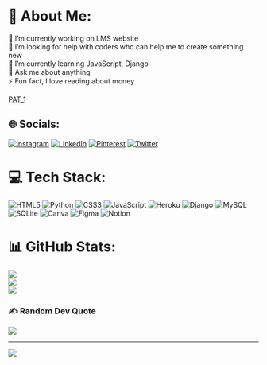 # 💫 About Me:
🔭 I’m currently working on LMS website<br>🤝 I’m looking for help with coders who can help me to create something new<br>🌱 I’m currently learning JavaScript, Django<br>💬 Ask me about anything <br>⚡ Fun fact, I love reading about money 

[PAT_1](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)

## 🌐 Socials:
[![Instagram](https://img.shields.io/badge/Instagram-%23E4405F.svg?logo=Instagram&logoColor=white)](https://instagram.com/codingabdullah) [![LinkedIn](https://img.shields.io/badge/LinkedIn-%230077B5.svg?logo=linkedin&logoColor=white)](https://linkedin.com/in/codingabdullah) [![Pinterest](https://img.shields.io/badge/Pinterest-%23E60023.svg?logo=Pinterest&logoColor=white)](https://pinterest.com/codingabdullah) [![Twitter](https://img.shields.io/badge/Twitter-%231DA1F2.svg?logo=Twitter&logoColor=white)](https://twitter.com/abdullah_gomah) 

# 💻 Tech Stack:
![HTML5](https://img.shields.io/badge/html5-%23E34F26.svg?style=for-the-badge&logo=html5&logoColor=white) ![Python](https://img.shields.io/badge/python-3670A0?style=for-the-badge&logo=python&logoColor=ffdd54) ![CSS3](https://img.shields.io/badge/css3-%231572B6.svg?style=for-the-badge&logo=css3&logoColor=white) ![JavaScript](https://img.shields.io/badge/javascript-%23323330.svg?style=for-the-badge&logo=javascript&logoColor=%23F7DF1E) ![Heroku](https://img.shields.io/badge/heroku-%23430098.svg?style=for-the-badge&logo=heroku&logoColor=white) ![Django](https://img.shields.io/badge/django-%23092E20.svg?style=for-the-badge&logo=django&logoColor=white) ![MySQL](https://img.shields.io/badge/mysql-%2300f.svg?style=for-the-badge&logo=mysql&logoColor=white) ![SQLite](https://img.shields.io/badge/sqlite-%2307405e.svg?style=for-the-badge&logo=sqlite&logoColor=white) ![Canva](https://img.shields.io/badge/Canva-%2300C4CC.svg?style=for-the-badge&logo=Canva&logoColor=white) 	![Figma](https://img.shields.io/badge/figma-%23F24E1E.svg?style=for-the-badge&logo=figma&logoColor=white) ![Notion](https://img.shields.io/badge/Notion-%23000000.svg?style=for-the-badge&logo=notion&logoColor=white)
# 📊 GitHub Stats:
![](https://github-readme-stats.vercel.app/api?username=abdullahgomah&theme=dark&hide_border=false&include_all_commits=false&count_private=false)<br/>
![](https://github-readme-streak-stats.herokuapp.com/?user=abdullahgomah&theme=dark&hide_border=false)<br/>
![](https://github-readme-stats.vercel.app/api/top-langs/?username=abdullahgomah&theme=dark&hide_border=false&include_all_commits=false&count_private=false&layout=compact)

### ✍️ Random Dev Quote
![](https://quotes-github-readme.vercel.app/api?type=horizontal&theme=radical)

---
[![](https://visitcount.itsvg.in/api?id=abdullahgomah&icon=0&color=0)](https://visitcount.itsvg.in)
